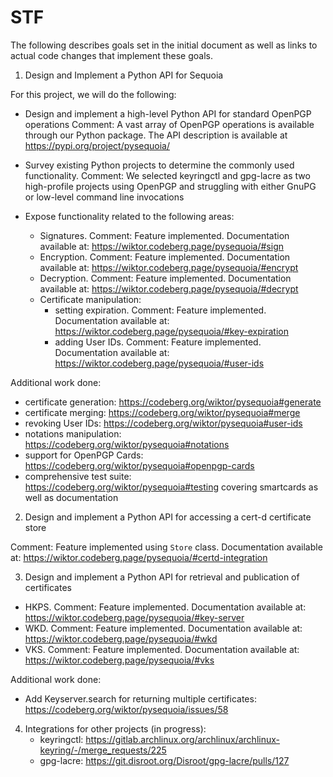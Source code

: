 # STF

The following describes goals set in the initial document as well as links to actual code changes that implement these goals.

1. Design and Implement a Python API for Sequoia

For this project, we will do the following:

- Design and implement a high-level Python API for standard OpenPGP operations
  Comment: A vast array of OpenPGP operations is available through our Python package. The API description is available at https://pypi.org/project/pysequoia/

- Survey existing Python projects to determine the commonly used functionality.
  Comment: We selected keyringctl and gpg-lacre as two high-profile projects using OpenPGP and struggling with either GnuPG or low-level command line invocations

- Expose functionality related to the following areas:

  - Signatures.
    Comment: Feature implemented. Documentation available at: https://wiktor.codeberg.page/pysequoia/#sign
  - Encryption.
    Comment: Feature implemented. Documentation available at: https://wiktor.codeberg.page/pysequoia/#encrypt
  - Decryption.
    Comment: Feature implemented. Documentation available at: https://wiktor.codeberg.page/pysequoia/#decrypt
  - Certificate manipulation:
      - setting expiration.
        Comment: Feature implemented. Documentation available at: https://wiktor.codeberg.page/pysequoia/#key-expiration
      - adding User IDs.
        Comment: Feature implemented. Documentation available at: https://wiktor.codeberg.page/pysequoia/#user-ids

Additional work done:

  - certificate generation: https://codeberg.org/wiktor/pysequoia#generate
  - certificate merging: https://codeberg.org/wiktor/pysequoia#merge
  - revoking User IDs: https://codeberg.org/wiktor/pysequoia#user-ids
  - notations manipulation: https://codeberg.org/wiktor/pysequoia#notations
  - support for OpenPGP Cards: https://codeberg.org/wiktor/pysequoia#openpgp-cards
  - comprehensive test suite: https://codeberg.org/wiktor/pysequoia#testing covering smartcards as well as documentation

2. Design and implement a Python API for accessing a cert-d certificate store

Comment: Feature implemented using `Store` class. Documentation available at: https://wiktor.codeberg.page/pysequoia/#certd-integration

3. Design and implement a Python API for retrieval and publication of certificates

- HKPS.
   Comment: Feature implemented. Documentation available at: https://wiktor.codeberg.page/pysequoia/#key-server
- WKD.
   Comment: Feature implemented. Documentation available at: https://wiktor.codeberg.page/pysequoia/#wkd
- VKS.
   Comment: Feature implemented. Documentation available at: https://wiktor.codeberg.page/pysequoia/#vks

Additional work done:

  - Add Keyserver.search for returning multiple certificates: https://codeberg.org/wiktor/pysequoia/issues/58

4. Integrations for other projects (in progress):
    - keyringctl: https://gitlab.archlinux.org/archlinux/archlinux-keyring/-/merge_requests/225
    - gpg-lacre: https://git.disroot.org/Disroot/gpg-lacre/pulls/127

